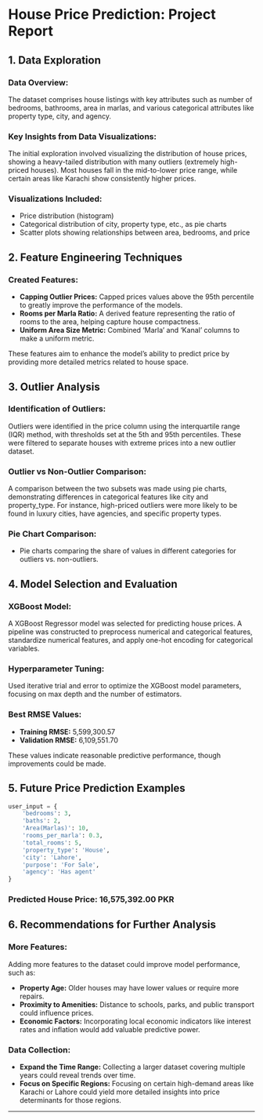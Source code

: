 # House Price Prediction: Project Report

## 1. Data Exploration

### Data Overview:
The dataset comprises house listings with key attributes such as number of bedrooms, bathrooms, area in marlas, and various categorical attributes like property type, city, and agency.

### Key Insights from Data Visualizations:
The initial exploration involved visualizing the distribution of house prices, showing a heavy-tailed distribution with many outliers (extremely high-priced houses). Most houses fall in the mid-to-lower price range, while certain areas like Karachi show consistently higher prices.

### Visualizations Included:
- Price distribution (histogram)
- Categorical distribution of city, property type, etc., as pie charts
- Scatter plots showing relationships between area, bedrooms, and price

## 2. Feature Engineering Techniques

### Created Features:
- **Capping Outlier Prices:** Capped prices values above the 95th percentile to greatly improve the performance of the models.
- **Rooms per Marla Ratio:** A derived feature representing the ratio of rooms to the area, helping capture house compactness.
- **Uniform Area Size Metric:** Combined ‘Marla’ and ‘Kanal’ columns to make a uniform metric.

These features aim to enhance the model’s ability to predict price by providing more detailed metrics related to house space.

## 3. Outlier Analysis

### Identification of Outliers:
Outliers were identified in the price column using the interquartile range (IQR) method, with thresholds set at the 5th and 95th percentiles. These were filtered to separate houses with extreme prices into a new outlier dataset.

### Outlier vs Non-Outlier Comparison:
A comparison between the two subsets was made using pie charts, demonstrating differences in categorical features like city and property_type. For instance, high-priced outliers were more likely to be found in luxury cities, have agencies, and specific property types.

### Pie Chart Comparison:
- Pie charts comparing the share of values in different categories for outliers vs. non-outliers.

## 4. Model Selection and Evaluation

### XGBoost Model:
A XGBoost Regressor model was selected for predicting house prices. A pipeline was constructed to preprocess numerical and categorical features, standardize numerical features, and apply one-hot encoding for categorical variables.

### Hyperparameter Tuning:
Used iterative trial and error to optimize the XGBoost model parameters, focusing on max depth and the number of estimators.

### Best RMSE Values:
- **Training RMSE:** 5,599,300.57
- **Validation RMSE:** 6,109,551.70

These values indicate reasonable predictive performance, though improvements could be made.

## 5. Future Price Prediction Examples

```python
user_input = {
    'bedrooms': 3,
    'baths': 2,
    'Area(Marlas)': 10,
    'rooms_per_marla': 0.3,  
    'total_rooms': 5,
    'property_type': 'House',
    'city': 'Lahore',
    'purpose': 'For Sale',
    'agency': 'Has agent'
}
```

### Predicted House Price: 16,575,392.00 PKR

## 6. Recommendations for Further Analysis

### More Features:
Adding more features to the dataset could improve model performance, such as:

- **Property Age:** Older houses may have lower values or require more repairs.
- **Proximity to Amenities:** Distance to schools, parks, and public transport could influence prices.
- **Economic Factors:** Incorporating local economic indicators like interest rates and inflation would add valuable predictive power.

### Data Collection:
- **Expand the Time Range:** Collecting a larger dataset covering multiple years could reveal trends over time.
- **Focus on Specific Regions:** Focusing on certain high-demand areas like Karachi or Lahore could yield more detailed insights into price determinants for those regions.

---
